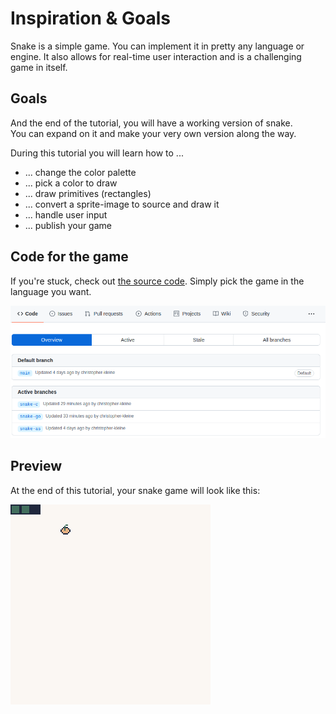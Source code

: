 # Inspiration & Goals

Snake is a simple game. You can implement it in pretty any language or engine. It also allows for real-time user interaction and is a challenging game in itself.

## Goals

And the end of the tutorial, you will have a working version of snake.  
You can expand on it and make your very own version along the way.

During this tutorial you will learn how to ...

- ... change the color palette
- ... pick a color to draw
- ... draw primitives (rectangles)
- ... convert a sprite-image to source and draw it
- ... handle user input
- ... publish your game

## Code for the game

If you're stuck, check out [the source code](https://github.com/christopher-kleine/wasm-4-tutorial-games/branches).
Simply pick the game in the language you want.

![GitHub Branches](images/pick-source.png)

## Preview

At the end of this tutorial, your snake game will look like this:

![Snake Preview](images/endresult.webp)